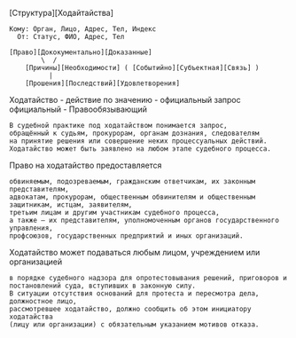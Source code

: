 [Структура][Ходайтайства]

	Кому: Орган, Лицо, Адрес, Тел, Индекс
	  От: Статус, ФИО, Адрес, Тел

	[Право][Дококументально][Доказанные]
	        \  /
	    [Причины][Необходимости] ( [Событийно][Субъектная][Связь] )
	          |
	    [Прошения][Последствий][Удовлетворения]



Ходатайство - действие по значению - официальный запрос
официальный - Правообязывающий

    В судебной практике под ходатайством понимается запрос, 
    обращённый к судьям, прокурорам, органам дознания, следователям 
    на принятие решения или совершение неких процессуальных действий. 
    Ходатайство может быть заявлено на любом этапе судебного процесса. 

Право на ходатайство предоставляется 

    обвиняемым, подозреваемым, гражданским ответчикам, их законным представителям, 
    адвокатам, прокурорам, общественным обвинителям и общественным защитникам, истцам, заявителям, 
    третьим лицам и другим участникам судебного процесса, 
    а также — их представителям, уполномоченным органов государственного управления, 
    профсоюзов, государственных предприятий и иных организаций.

Ходатайство может подаваться любым лицом, учреждением или организацией 

    в порядке судебного надзора для опротестовывания решений, приговоров и постановлений суда, вступивших в законную силу. 
    В ситуации отсутствия оснований для протеста и пересмотра дела, должностное лицо, 
    рассмотревшее ходатайство, должно сообщить об этом инициатору ходатайства 
    (лицу или организации) с обязательным указанием мотивов отказа.
